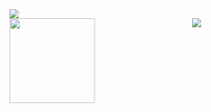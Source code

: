 <!--
**igorgbr/igorgbr** is a ✨ _special_ ✨ repository because its `README.md` (this file) appears on your GitHub profile.

Here are some ideas to get you started:

- 🔭 I’m currently working on ...
- 🌱 I’m currently learning ...
- 👯 I’m looking to collaborate on ...
- 🤔 I’m looking for help with ...
- 💬 Ask me about ...
- 📫 How to reach me: ...
- 😄 Pronouns: ...
- ⚡ Fun fact: ...
-->

<img src="https://github.com/igorgbr/igorgbr/blob/master/animacao.gif?raw=true" />
<header>
<img  height = "150px" align = left src = "https://github-readme-stats.vercel.app/api/top-langs/?username=igorgbr&theme=darcula&layout=compact"/>
<img src = "https://github-readme-stats.vercel.app/api?username=igorgbr&theme=darcula&show_icons=true" />
</header>



